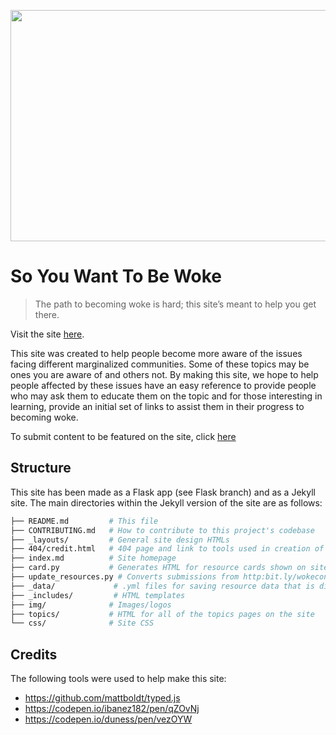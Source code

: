 <a href="url"><img src="https://github.com/wessilfie/soyouwanttobewoke/blob/master/static/img/logo-black.png" align="middle" height="370" width="690" ></a>

# So You Want To Be Woke
> The path to becoming woke is hard; this site’s meant to help you get there. 

Visit the site [here](https://www.soyouwanttobewoke.com/).

This site was created to help people become more aware of the issues facing different marginalized communities. 
Some of these topics may be ones you are aware of and others not. By making this site, we hope to help people 
affected by these issues have an easy reference to provide people who may ask them to educate them on the topic 
and for those interesting in learning, provide an initial set of links to assist them in their progress to becoming woke.

To submit content to be featured on the site, click [here](http://bit.ly/wokecontent)

## Structure
This site has been made as a Flask app (see Flask branch) and as a Jekyll site. The main directories within the
Jekyll version of the site are as follows:

```bash
├── README.md         # This file
├── CONTRIBUTING.md   # How to contribute to this project's codebase
├── _layouts/         # General site design HTMLs 
├── 404/credit.html   # 404 page and link to tools used in creation of the site
├── index.md          # Site homepage
├── card.py           # Generates HTML for resource cards shown on site
├── update_resources.py # Converts submissions from http:bit.ly/wokecontent to .yml files used on site
├── _data/             # .yml files for saving resource data that is displayed on site to users
├── _includes/         # HTML templates
├── img/              # Images/logos
├── topics/           # HTML for all of the topics pages on the site
└── css/              # Site CSS
```

## Credits
The following tools were used to help make this site:
* https://github.com/mattboldt/typed.js 
* https://codepen.io/ibanez182/pen/qZOvNj
* https://codepen.io/duness/pen/vezOYW
